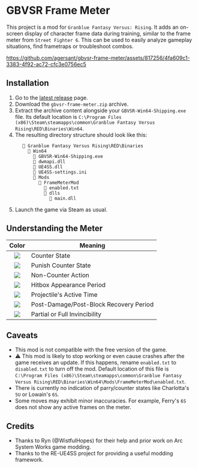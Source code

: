 # GBVSR Frame Meter

This project is a mod for `Granblue Fantasy Versus: Rising`. It adds an on-screen display of character frame data during training, similar to the frame meter from `Street Fighter 6`. This can be used to easily analyze gameplay situations, find frametraps or troubleshoot combos.


https://github.com/agersant/gbvsr-frame-meter/assets/817256/4fa609c1-3383-4f92-ac72-cfc3e0756ec5


## Installation

1. Go to the [latest release](https://github.com/agersant/gbvsr-frame-meter/releases/latest) page.
2. Download the `gbvsr-frame-meter.zip` archive.
3. Extract the archive content alongside your `GBVSR-Win64-Shipping.exe` file. Its default location is `C:\Program Files (x86)\Steam\steamapps\common\Granblue Fantasy Versus Rising\RED\Binaries\Win64`.
4. The resulting directory structure should look like this:

```
      📁 Granblue Fantasy Versus Rising\RED\Binaries
        📁 Win64
          📄 GBVSR-Win64-Shipping.exe
          📄 dwmapi.dll
          📄 UE4SS.dll
          📄 UE4SS-settings.ini
          📁 Mods
            📁 FrameMeterMod
              📄 enabled.txt
              📁 dlls
                📄 main.dll
```

5. Launch the game via Steam as usual.

## Understanding the Meter

|                         Color                          | Meaning                                |
| :----------------------------------------------------: | -------------------------------------- |
| <img src="https://placehold.co/21x36/00B796/00B796" /> | Counter State                          |
| <img src="https://placehold.co/21x36/0170BE/0170BE" /> | Punish Counter State                   |
| <img src="https://placehold.co/21x36/42F8FD/42F8FD" /> | Non-Counter Action                     |
| <img src="https://placehold.co/21x36/CC2B67/CC2B67" /> | Hitbox Appearance Period               |
| <img src="https://placehold.co/21x36/C98002/C98002" /> | Projectile's Active Time               |
| <img src="https://placehold.co/21x36/FFF830/FFF830" /> | Post-Damage/Post-Block Recovery Period |
| <img src="https://placehold.co/21x36/F1F1F0/F1F1F0" /> | Partial or Full Invincibility          |

## Caveats

- This mod is not compatible with the free version of the game.
- ⚠ This mod is likely to stop working or even cause crashes after the game receives an update. If this happens, rename `enabled.txt` to `disabled.txt` to turn off the mod. Default location of this file is `C:\Program Files (x86)\Steam\steamapps\common\Granblue Fantasy Versus Rising\RED\Binaries\Win64\Mods\FrameMeterMod\enabled.txt`.
- There is currently no indication of parry/counter states like Charlotta's `5U` or Lowain's `6S`.
- Some moves may exhibit minor inaccuracies. For example, Ferry's `6S` does not show any active frames on the meter.

## Credits

- Thanks to Ryn (@WistfulHopes) for their help and prior work on Arc System Works game modding.
- Thanks to the RE-UE4SS project for providing a useful modding framework.
